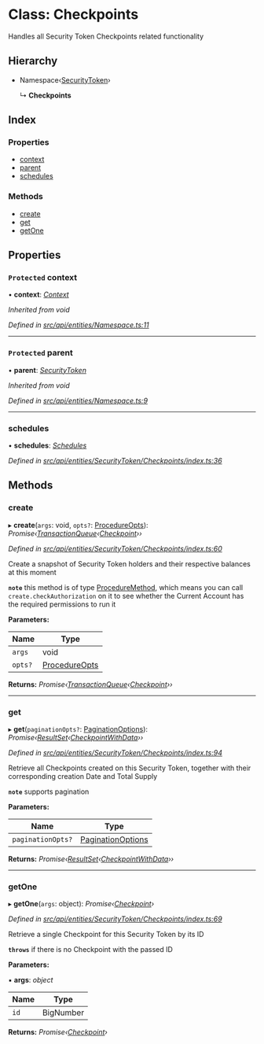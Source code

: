 # Class: Checkpoints

Handles all Security Token Checkpoints related functionality

## Hierarchy

* Namespace‹[SecurityToken](securitytoken.md)›

  ↳ **Checkpoints**

## Index

### Properties

* [context](checkpoints.md#protected-context)
* [parent](checkpoints.md#protected-parent)
* [schedules](checkpoints.md#schedules)

### Methods

* [create](checkpoints.md#create)
* [get](checkpoints.md#get)
* [getOne](checkpoints.md#getone)

## Properties

### `Protected` context

• **context**: *[Context](context.md)*

*Inherited from void*

*Defined in [src/api/entities/Namespace.ts:11](https://github.com/PolymathNetwork/polymesh-sdk/blob/44d12f59/src/api/entities/Namespace.ts#L11)*

___

### `Protected` parent

• **parent**: *[SecurityToken](securitytoken.md)*

*Inherited from void*

*Defined in [src/api/entities/Namespace.ts:9](https://github.com/PolymathNetwork/polymesh-sdk/blob/44d12f59/src/api/entities/Namespace.ts#L9)*

___

###  schedules

• **schedules**: *[Schedules](schedules.md)*

*Defined in [src/api/entities/SecurityToken/Checkpoints/index.ts:36](https://github.com/PolymathNetwork/polymesh-sdk/blob/44d12f59/src/api/entities/SecurityToken/Checkpoints/index.ts#L36)*

## Methods

###  create

▸ **create**(`args`: void, `opts?`: [ProcedureOpts](../interfaces/procedureopts.md)): *Promise‹[TransactionQueue](transactionqueue.md)‹[Checkpoint](checkpoint.md)››*

*Defined in [src/api/entities/SecurityToken/Checkpoints/index.ts:60](https://github.com/PolymathNetwork/polymesh-sdk/blob/44d12f59/src/api/entities/SecurityToken/Checkpoints/index.ts#L60)*

Create a snapshot of Security Token holders and their respective balances at this moment

**`note`** this method is of type [ProcedureMethod](../interfaces/proceduremethod.md), which means you can call `create.checkAuthorization`
  on it to see whether the Current Account has the required permissions to run it

**Parameters:**

Name | Type |
------ | ------ |
`args` | void |
`opts?` | [ProcedureOpts](../interfaces/procedureopts.md) |

**Returns:** *Promise‹[TransactionQueue](transactionqueue.md)‹[Checkpoint](checkpoint.md)››*

___

###  get

▸ **get**(`paginationOpts?`: [PaginationOptions](../interfaces/paginationoptions.md)): *Promise‹[ResultSet](../interfaces/resultset.md)‹[CheckpointWithData](../interfaces/checkpointwithdata.md)››*

*Defined in [src/api/entities/SecurityToken/Checkpoints/index.ts:94](https://github.com/PolymathNetwork/polymesh-sdk/blob/44d12f59/src/api/entities/SecurityToken/Checkpoints/index.ts#L94)*

Retrieve all Checkpoints created on this Security Token, together with their corresponding creation Date and Total Supply

**`note`** supports pagination

**Parameters:**

Name | Type |
------ | ------ |
`paginationOpts?` | [PaginationOptions](../interfaces/paginationoptions.md) |

**Returns:** *Promise‹[ResultSet](../interfaces/resultset.md)‹[CheckpointWithData](../interfaces/checkpointwithdata.md)››*

___

###  getOne

▸ **getOne**(`args`: object): *Promise‹[Checkpoint](checkpoint.md)›*

*Defined in [src/api/entities/SecurityToken/Checkpoints/index.ts:69](https://github.com/PolymathNetwork/polymesh-sdk/blob/44d12f59/src/api/entities/SecurityToken/Checkpoints/index.ts#L69)*

Retrieve a single Checkpoint for this Security Token by its ID

**`throws`** if there is no Checkpoint with the passed ID

**Parameters:**

▪ **args**: *object*

Name | Type |
------ | ------ |
`id` | BigNumber |

**Returns:** *Promise‹[Checkpoint](checkpoint.md)›*
